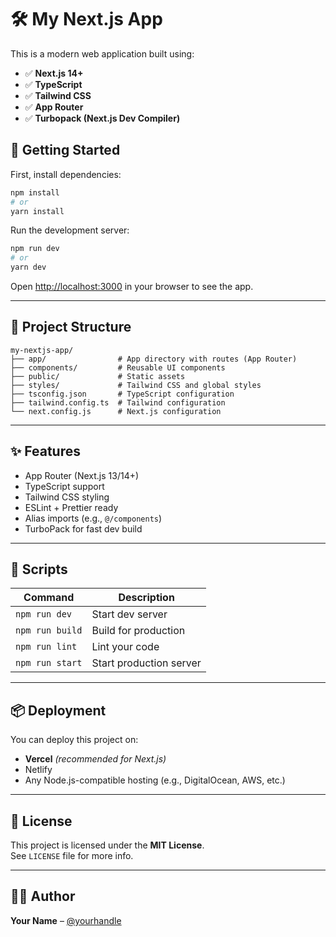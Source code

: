 # 🛠️ My Next.js App

This is a modern web application built using:

- ✅ **Next.js 14+**
- ✅ **TypeScript**
- ✅ **Tailwind CSS**
- ✅ **App Router**
- ✅ **Turbopack (Next.js Dev Compiler)**

## 🚀 Getting Started

First, install dependencies:

```bash
npm install
# or
yarn install
```

Run the development server:

```bash
npm run dev
# or
yarn dev
```

Open [http://localhost:3000](http://localhost:3000) in your browser to see the app.

---

## 📁 Project Structure

```
my-nextjs-app/
├── app/                # App directory with routes (App Router)
├── components/         # Reusable UI components
├── public/             # Static assets
├── styles/             # Tailwind CSS and global styles
├── tsconfig.json       # TypeScript configuration
├── tailwind.config.ts  # Tailwind configuration
└── next.config.js      # Next.js configuration
```

---

## ✨ Features

- App Router (Next.js 13/14+)
- TypeScript support
- Tailwind CSS styling
- ESLint + Prettier ready
- Alias imports (e.g., `@/components`)
- TurboPack for fast dev build

---

## 🧩 Scripts

| Command         | Description               |
|----------------|---------------------------|
| `npm run dev`  | Start dev server          |
| `npm run build`| Build for production      |
| `npm run lint` | Lint your code            |
| `npm run start`| Start production server   |

---

## 📦 Deployment

You can deploy this project on:

- **Vercel** *(recommended for Next.js)*
- Netlify
- Any Node.js-compatible hosting (e.g., DigitalOcean, AWS, etc.)

---

## 🔗 License

This project is licensed under the **MIT License**.  
See `LICENSE` file for more info.

---

## 🙋‍♂️ Author

**Your Name** – [@yourhandle](https://github.com/yourhandle)
